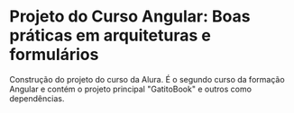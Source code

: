 # Projeto do Curso Angular: Boas práticas em arquiteturas e formulários
 Construção do projeto do curso da Alura.
 É o segundo curso da formação Angular e contém o projeto principal "GatitoBook" e outros como dependências.